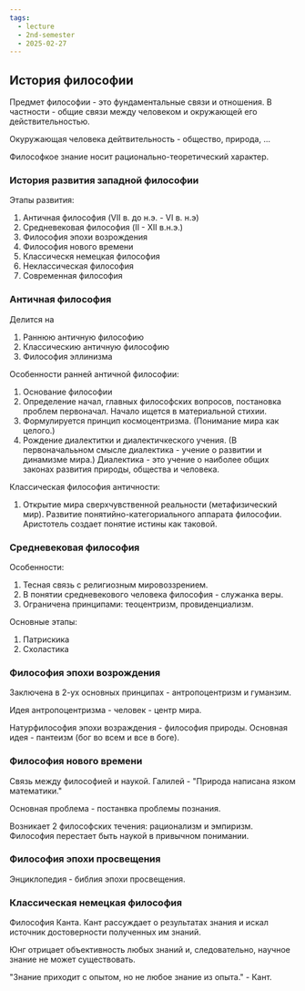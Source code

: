 ```yaml
---
tags:
  - lecture
  - 2nd-semester
  - 2025-02-27
---
```

## История философии

Предмет философии - это фундаментальные связи и отношения. В частности - общие связи между человеком и окружающей его действительностью.

Окуружающая человека дейтвительность - общество, природа, ...

Философкое знание носит рационально-теоретический характер.

### История развития западной философии

Этапы развития:
1. Античная философия (VII в. до н.э. - VI в. н.э)
2. Средневековая философия (II - XII в.н.э.)
3. Философия эпохи возрождения
4. Философия нового времени
5. Классическя немецкая философия
6. Неклассическая философия
7. Современная философия

### Античная философия

Делится на 
1. Раннюю античную философию
2. Классическию античную философию
3. Философия эллинизма

Особенности ранней античной философии: 
1. Основание философии
2. Определение начал, главных философских вопросов, постановка проблем первоначал. Начало ищется в материальной стихии.
3. Формулируется принцип космоцентризма. (Понимание мира как целого.)
4. Рождение диалектитки и диалектичкеского учения. (В первоначалььном смысле диалектика - учение о развитии и динамизме мира.) Диалектика - это учение о наиболее общих законах развития природы, общества и человека.

Классическая философия античности:
1. Открытие мира сверхчувственной реальности (метафизический мир). Развитие понятийно-категориального аппарата философии. Аристотель создает понятие истины как таковой.

### Средневековая философия

Особенности:
1. Тесная связь с религиозным мировоззрением.
2. В понятии средневекового человека философия - служанка веры.
3. Ограничена принципами: теоцентризм, провиденциализм.

Основные этапы:
1. Патрискика
2. Схоластика 

### Философия эпохи возрождения

Заключена в 2-ух основных принципах - антропоцентризм и гуманзим.

Идея антропоцентризма - человек - центр мира.

Натурфилософия эпохи возраждения - философия природы.
Основная идея - пантеизм (бог во всем и все в боге).

### Философия нового времени

Связь между философией и наукой.
Галилей - "Природа написана язком математики."

Основная проблема - постанвка проблемы познания.

Возникает 2 философских течения: рационализм и эмпиризм.
Философия перестает быть наукой в привычном понимании.

### Философия эпохи просвещения

Энциклопедия - библия эпохи просвещения.

### Классическая немецкая философия

Философия Канта.
Кант рассуждает о результатах знания и искал источник достоверности полученных им знаний.

Юнг отрицает объективность любых знаний и, следовательно, научное знание не может существовать.

"Знание приходит с опытом, но не любое знание из опыта." - Кант.

